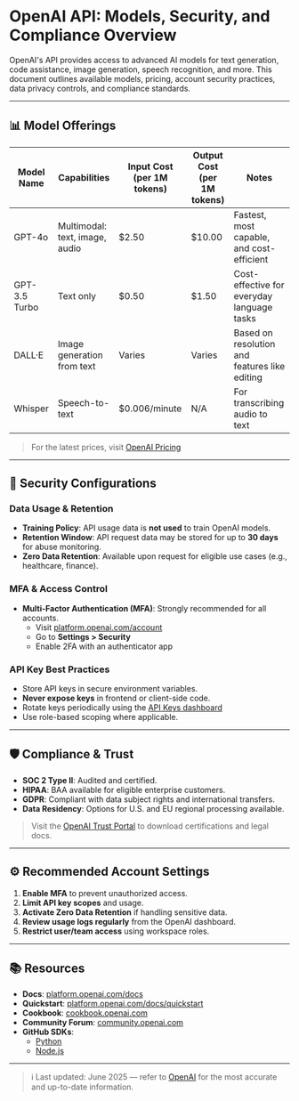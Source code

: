 # OpenAI API: Models, Security, and Compliance Overview

OpenAI's API provides access to advanced AI models for text generation, code assistance, image generation, speech recognition, and more. This document outlines available models, pricing, account security practices, data privacy controls, and compliance standards.

---

## 📊 Model Offerings

| Model Name       | Capabilities                     | Input Cost (per 1M tokens) | Output Cost (per 1M tokens) | Notes                                         |
|------------------|----------------------------------|----------------------------|-----------------------------|-----------------------------------------------|
| GPT-4o           | Multimodal: text, image, audio   | $2.50                      | $10.00                      | Fastest, most capable, and cost-efficient     |
| GPT-3.5 Turbo    | Text only                        | $0.50                      | $1.50                       | Cost-effective for everyday language tasks    |
| DALL·E           | Image generation from text       | Varies                     | Varies                      | Based on resolution and features like editing |
| Whisper          | Speech-to-text                   | $0.006/minute              | N/A                         | For transcribing audio to text                |

> For the latest prices, visit [OpenAI Pricing](https://openai.com/api/pricing)

---

## 🔐 Security Configurations

### Data Usage & Retention

- **Training Policy**: API usage data is **not used** to train OpenAI models.
- **Retention Window**: API request data may be stored for up to **30 days** for abuse monitoring.
- **Zero Data Retention**: Available upon request for eligible use cases (e.g., healthcare, finance).

### MFA & Access Control

- **Multi-Factor Authentication (MFA)**: Strongly recommended for all accounts.
  - Visit [platform.openai.com/account](https://platform.openai.com/account)
  - Go to **Settings > Security**
  - Enable 2FA with an authenticator app

### API Key Best Practices

- Store API keys in secure environment variables.
- **Never expose keys** in frontend or client-side code.
- Rotate keys periodically using the [API Keys dashboard](https://platform.openai.com/account/api-keys)
- Use role-based scoping where applicable.

---

## 🛡️ Compliance & Trust

- **SOC 2 Type II**: Audited and certified.
- **HIPAA**: BAA available for eligible enterprise customers.
- **GDPR**: Compliant with data subject rights and international transfers.
- **Data Residency**: Options for U.S. and EU regional processing available.

> Visit the [OpenAI Trust Portal](https://trust.openai.com) to download certifications and legal docs.

---

## ⚙️ Recommended Account Settings

1. **Enable MFA** to prevent unauthorized access.
2. **Limit API key scopes** and usage.
3. **Activate Zero Data Retention** if handling sensitive data.
4. **Review usage logs regularly** from the OpenAI dashboard.
5. **Restrict user/team access** using workspace roles.

---

## 📚 Resources

- **Docs**: [platform.openai.com/docs](https://platform.openai.com/docs)
- **Quickstart**: [platform.openai.com/docs/quickstart](https://platform.openai.com/docs/quickstart)
- **Cookbook**: [cookbook.openai.com](https://cookbook.openai.com)
- **Community Forum**: [community.openai.com](https://community.openai.com)
- **GitHub SDKs**:
  - [Python](https://github.com/openai/openai-python)
  - [Node.js](https://github.com/openai/openai-node)

---

> ℹ️ Last updated: June 2025 — refer to [OpenAI](https://openai.com) for the most accurate and up-to-date information.
